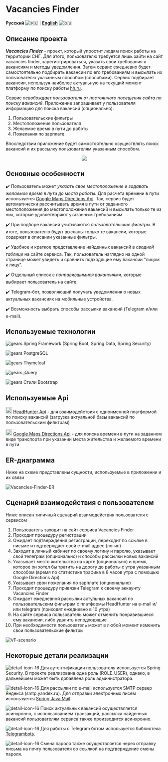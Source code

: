 # Vacancies Finder

**Русский** ![:ru:](https://flagcdn.com/20x15/ru.png) | [**English**](docs-eng/README.md) ![:gb:](https://flagcdn.com/20x15/gb.png)

## Описание проекта

***Vacancies Finder*** - проект, который упростит людям поиск работы на территории СНГ. Для этого, пользователю требуется лишь зайти на сайт vacancies finder, зарегистрироваться, указать свои требования к вакансиям и методы уведомления. Затем сервис ежедневно будет самостоятельно подбирать вакансии по его требованиям и высылать их пользователю указанным способом (способами). Сервис подбирает вакансии, используя наиболее актуальную на текущий момент платформу по поиску работы [hh.ru](https://hh.ru).

Сервис *освобождает пользователя от постоянного посещения сайта по поиску вакансий*. Приложение запрашивает у пользователя информацию для поиска вакансий (опционально):
1. Пользовательские фильтры
2. Местоположение пользователя
3. Желаемое время в пути до работы
4. Пожелания по зарплате

Впоследствии приложение будет самостоятельно осуществлять поиск вакансий и их рассылку пользователям указанным способом.

<p align="center">
  <img src="https://user-images.githubusercontent.com/74429654/129240802-c93b4684-2d90-40ec-87dd-7e6878fbb1d9.png" />
</p>

## Основные особенности

:heavy_check_mark: Пользователь может *указать свое местоположение* и *задавать желаемое время в пути до места работы*. Для расчета времени в пути используется [Google Maps Directions Api](https://developers.google.com/maps/documentation/directions/overview). Так, сервис будет автоматически рассчитывать время в пути от заданного местоположения до местоположения вакансий и высылать только те из них, которые удовлетворяют указанным требованиям.

:heavy_check_mark: При подборе вакансий учитываются *пользовательские фильтры*. В итоге, пользователю будут высланы только те вакансии, которые содержат в описании указанные фильтры.

:heavy_check_mark: Удобное и краткое представление найденных вакансий в *сводной таблице* на сайте сервиса. Так, пользователь наглядно на одной странице может увидеть и сравнить подходящие ему вакансии "лицом к лицу".

:heavy_check_mark: Отдельный список с *понравившимися вакансиями*, которые выбирает пользователь на сайте.

:heavy_check_mark: Telegram-бот, позволяющий получать уведомления о новых актуальных вакансиях на мобильные устройства.

:heavy_check_mark: Возможность выбрать способы рассылки вакансий (Telegram и/или e-mail).

## Используемые технологии

![gears](https://user-images.githubusercontent.com/74429654/129231585-78765455-d571-422d-ba9e-3a384c81cdcc.png) Spring Framework (Spring Boot, Spring Data, Spring Security)

![gears](https://user-images.githubusercontent.com/74429654/129231585-78765455-d571-422d-ba9e-3a384c81cdcc.png) PostgreSQL

![gears](https://user-images.githubusercontent.com/74429654/129231585-78765455-d571-422d-ba9e-3a384c81cdcc.png) Thymeleaf

![gears](https://user-images.githubusercontent.com/74429654/129231585-78765455-d571-422d-ba9e-3a384c81cdcc.png) jQuery

![gears](https://user-images.githubusercontent.com/74429654/129231585-78765455-d571-422d-ba9e-3a384c81cdcc.png) Стили Bootstrap

## Используемые Api

<img width="20" alt="api-point" src="https://user-images.githubusercontent.com/74429654/129253188-07fee198-13fc-49ab-8150-d101e2029b48.png"/> [HeadHunter Api](https://github.com/hhru/api) - для взаимодействия с одноименной платформой по поиску вакансий (загрузка актуальной базы вакансий по пользовательским фильтрам)

<img width="20" alt="api-point" src="https://user-images.githubusercontent.com/74429654/129253188-07fee198-13fc-49ab-8150-d101e2029b48.png"/> [Google Maps Directions Api](https://developers.google.com/maps/documentation/directions/overview) - для поиска времени в пути на заданном виде транспорта при указании места жительства и желаемого времени в пути

## ER-диаграмма

Ниже на схеме представлены сущности, используемые в приложении и их связи


![Vacancies-Finder-ER](https://user-images.githubusercontent.com/74429654/130235491-820266e7-6662-42cf-9594-4fb7e447de80.png)

## Сценарий взаимодействия с пользователем

Ниже описан типичный сценарий взаимодействия пользователя с сервисом

1. Пользователь заходит на сайт сервиса Vacancies Finder
2. Проходит процедуру регистрации
3. Ожидает подтверждения регистрации, переходит по ссылке в письме и подтверждает свой e-mail адрес (логин)
4. Заходит в личный кабинет по своему логину и паролю, указывает свой телеграм (опционально) и способы рассылки новых вакансий
5. Указывает место жительства на карте (опционально) и время, которое он хотел бы тратить на дорогу до работы с утра указанным способом (время по статистике трафика в 8 часов утра с помощью Google Directions Api)
6. Указывает свои пожелания по зарплате (опционально)
7. Проходит процедуру привязки Telegram к своему аккаунту Vacancies Finder
8. Ожидает ежедневной рассылки актульных вакансий по пользовательским фильтрам с платформы HeadHunter на e-mail и/или telegram (приходят ежедневно в 10 утра)
9. На сайте сервиса пользователь может отменить понравившиеся ему вакансии, либо удалить неподходящие
10. При необходимости пользователь может в любой момент изменить свои пользовательские фильтры

![VF-scenario](https://user-images.githubusercontent.com/74429654/130245250-1521c8ee-60e3-4bfc-807c-3ff6f6eacf34.png)

## Некоторые детали реализации

![detail-icon-16](https://user-images.githubusercontent.com/74429654/130313016-57a118cd-83b8-4c1a-893b-94cbb82650e5.png) Для аутентификации пользователя используется Spring Security. В проекте реализована одна роль (ROLE_USER), однако, в дальнейшем может быть добавлена роль администратора.

![detail-icon-16](https://user-images.githubusercontent.com/74429654/130313016-57a118cd-83b8-4c1a-893b-94cbb82650e5.png) Для рассылки по e-mail используется SMTP сервер Яндекса (smtp.yandex.ru). Для отправки электронных писем используется [Spring Java Mail](https://docs.spring.io/spring-framework/docs/3.2.x/spring-framework-reference/html/mail.html).

![detail-icon-16](https://user-images.githubusercontent.com/74429654/130313016-57a118cd-83b8-4c1a-893b-94cbb82650e5.png) Поиск актуальных вакансий осуществляется асинхронно, с использованием транзакций, рассылка найденных вакансий пользователям сервиса также производится асинхронно.

![detail-icon-16](https://user-images.githubusercontent.com/74429654/130313016-57a118cd-83b8-4c1a-893b-94cbb82650e5.png) Для работы с Telegram ботом используется библиотека [Telegrambots](https://github.com/rubenlagus/TelegramBots).

![detail-icon-16](https://user-images.githubusercontent.com/74429654/130313016-57a118cd-83b8-4c1a-893b-94cbb82650e5.png) Смена пароля также осуществляется через отправку письма на почту пользователя со ссылкой на подтверждение смены пароля.
